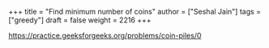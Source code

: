+++
title = "Find minimum number of coins"
author = ["Seshal Jain"]
tags = ["greedy"]
draft = false
weight = 2216
+++

<https://practice.geeksforgeeks.org/problems/coin-piles/0>
